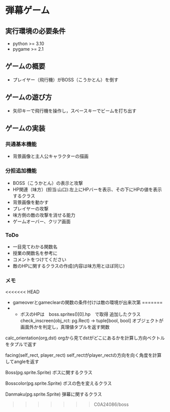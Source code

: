 # 弾幕ゲーム

## 実行環境の必要条件
* python >= 3.10
* pygame >= 2.1

## ゲームの概要
* プレイヤー（飛行機）がBOSS（こうかとん）を倒す

## ゲームの遊び方
* 矢印キーで飛行機を操作し，スペースキーでビームを打ち出す

## ゲームの実装
### 共通基本機能
* 背景画像と主人公キャラクターの描画

### 分担追加機能
* BOSS（こうかとん）の表示と攻撃
* HP関連（味方）(担当:山口):左上にHPバーを表示、その下にHPの値を表示するクラス
* 背景画像を動かす
* プレイヤーの攻撃
* 味方側の敵の攻撃を消せる能力 
* ゲームオーバー、クリア画面

### ToDo
- 一目見てわかる関数名
- 授業の関数名を参考に
- コメントをつけてください
- 敵のHPに関するクラスの作成(内容は味方用とほぼ同じ)

### メモ
<<<<<<< HEAD
* gameoverとgameclearの関数の条件付けは敵の環境が出来次第
=======
* * ボスのHPは　boss.sprites()[0].hp　で取得
追加したクラス
check_inscreen(obj_rct: pg.Rect) -> tuple[bool, bool]
 オブジェクトが画面外かを判定し，真理値タプルを返す関数

calc_orientation(org,dst)
 orgから見てdstがどこにあるかを計算し方向ベクトルをタプルで返す

facing(self_rect, player_rect) 
 self_rectがplayer_rectの方向を向く角度を計算してangleを返す

Boss(pg.sprite.Sprite)
ボスに関するクラス

Bosscolor(pg.sprite.Sprite)
ボスの色を変えるクラス

Danmaku(pg.sprite.Sprite)
弾幕に関するクラス
>>>>>>> C0A24086/boss
